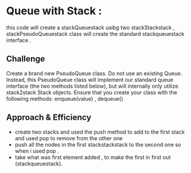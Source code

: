 # Queue with Stack  :
this code will create a stackQueuestack usibg two stackStackstack , stackPseudoQueuestack class will create the standard stackqueuestack interface .

## Challenge
Create a brand new PseudoQueue class. Do not use an existing Queue. Instead, this PseudoQueue class will implement our standard queue interface (the two methods listed below), but will internally only utilize stack2stack Stack objects. Ensure that you create your class with the following methods: enqueue(value) , dequeue()

## Approach & Efficiency
- create two stacks and used the push method to add to the first stack and used pop to remove from the other one 
- push all the nodes in the first stackstackstack to the second one so when i used  pop .
- take what was first element added , to make the first in first out (stackqueuestack).
